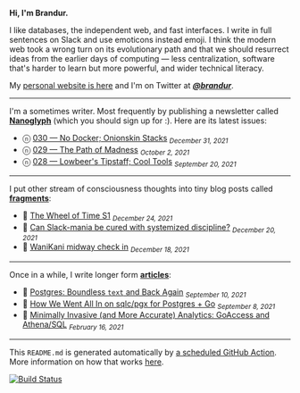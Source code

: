 **Hi, I'm Brandur.**

I like databases, the independent web, and fast interfaces. I write in full sentences on Slack and use emoticons instead emoji. I think the modern web took a wrong turn on its evolutionary path and that we should resurrect ideas from the earlier days of computing — less centralization, software that's harder to learn but more powerful, and wider technical literacy.

My [personal website is here](https://brandur.org) and I'm on Twitter at [***@brandur***](https://twitter.com/brandur).

---

I'm a sometimes writer. Most frequently by publishing a newsletter called [**Nanoglyph**](https://brandur.org/newsletter#nanoglyph) (which you should sign up for :). Here are its latest issues:

* ⓝ [030 — No Docker; Onionskin Stacks](https://brandur.org/nanoglyphs/030-onionskin) <sub><em>December 31, 2021</em></sub>
* ⓝ [029 — The Path of Madness](https://brandur.org/nanoglyphs/029-path-of-madness) <sub><em>October 2, 2021</em></sub>
* ⓝ [028 — Lowbeer's Tipstaff; Cool Tools](https://brandur.org/nanoglyphs/028-cool-tools) <sub><em>September 20, 2021</em></sub>

---

I put other stream of consciousness thoughts into tiny blog posts called [**fragments**](https://brandur.org/fragments):

* 🐚 [The Wheel of Time S1](https://brandur.org/fragments/wheel-of-time-s1) <sub><em>December 24, 2021</em></sub>
* 🐚 [Can Slack-mania be cured with systemized discipline?](https://brandur.org/fragments/slack-mania) <sub><em>December 20, 2021</em></sub>
* 🐚 [WaniKani midway check in](https://brandur.org/fragments/wanikani-midway) <sub><em>December 18, 2021</em></sub>

---

Once in a while, I write longer form [**articles**](https://brandur.org/articles):

* 📖 [Postgres: Boundless `text` and Back Again](https://brandur.org/text) <sub><em>September 10, 2021</em></sub>
* 📖 [How We Went All In on sqlc/pgx for Postgres + Go](https://brandur.org/sqlc) <sub><em>September 8, 2021</em></sub>
* 📖 [Minimally Invasive (and More Accurate) Analytics: GoAccess and Athena/SQL](https://brandur.org/minimal-analytics) <sub><em>February 16, 2021</em></sub>

---

This `README.md` is generated automatically by [a scheduled GitHub Action](https://github.com/brandur/brandur/blob/master/.github/workflows/ci.yml). More information on how that works [here](https://brandur.org/fragments/self-updating-github-readme).

[![Build Status](https://github.com/brandur/brandur/workflows/brandur%20CI/badge.svg)](https://github.com/brandur/brandur/actions)
